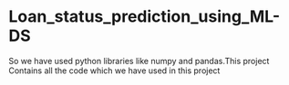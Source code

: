 # Loan_status_prediction_using_ML-DS
So we have used python libraries like numpy and pandas.This project Contains all the code which we have used in this project
